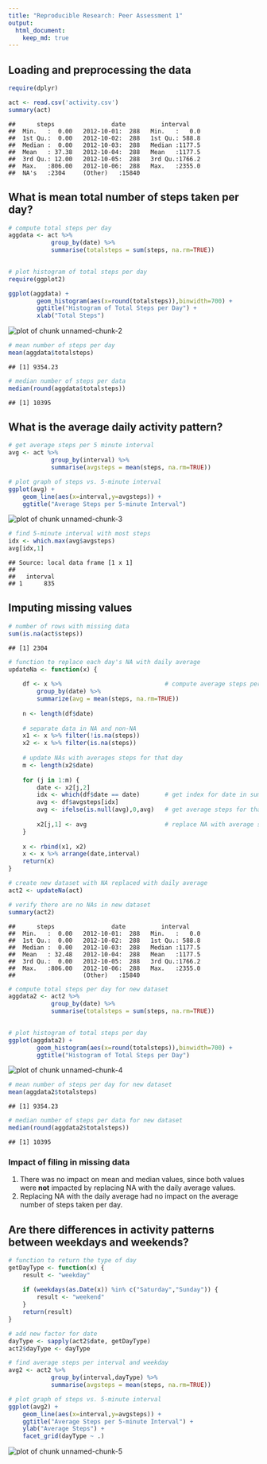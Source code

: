 ```yaml
---
title: "Reproducible Research: Peer Assessment 1"
output: 
  html_document:
    keep_md: true
---
```



## Loading and preprocessing the data

```r
require(dplyr)

act <- read.csv('activity.csv')
summary(act)
```

```
##      steps                date          interval     
##  Min.   :  0.00   2012-10-01:  288   Min.   :   0.0  
##  1st Qu.:  0.00   2012-10-02:  288   1st Qu.: 588.8  
##  Median :  0.00   2012-10-03:  288   Median :1177.5  
##  Mean   : 37.38   2012-10-04:  288   Mean   :1177.5  
##  3rd Qu.: 12.00   2012-10-05:  288   3rd Qu.:1766.2  
##  Max.   :806.00   2012-10-06:  288   Max.   :2355.0  
##  NA's   :2304     (Other)   :15840
```


## What is mean total number of steps taken per day?

```r
# compute total steps per day
aggdata <- act %>% 
            group_by(date) %>% 
            summarise(totalsteps = sum(steps, na.rm=TRUE))
 

# plot histogram of total steps per day
require(ggplot2)

ggplot(aggdata) + 
        geom_histogram(aes(x=round(totalsteps)),binwidth=700) +
        ggtitle("Histogram of Total Steps per Day") +
        xlab("Total Steps")
```

![plot of chunk unnamed-chunk-2](figure/unnamed-chunk-2-1.png) 

```r
# mean number of steps per day
mean(aggdata$totalsteps)
```

```
## [1] 9354.23
```

```r
# median number of steps per data
median(round(aggdata$totalsteps))
```

```
## [1] 10395
```


## What is the average daily activity pattern?


```r
# get average steps per 5 minute interval
avg <- act %>% 
            group_by(interval) %>% 
            summarise(avgsteps = mean(steps, na.rm=TRUE))

# plot graph of steps vs. 5-minute interval
ggplot(avg) + 
    geom_line(aes(x=interval,y=avgsteps)) +
    ggtitle("Average Steps per 5-minute Interval")
```

![plot of chunk unnamed-chunk-3](figure/unnamed-chunk-3-1.png) 

```r
# find 5-minute interval with most steps
idx <- which.max(avg$avgsteps)
avg[idx,1]
```

```
## Source: local data frame [1 x 1]
## 
##   interval
## 1      835
```



## Imputing missing values


```r
# number of rows with missing data
sum(is.na(act$steps))
```

```
## [1] 2304
```

```r
# function to replace each day's NA with daily average
updateNa <- function(x) {
    
    df <- x %>%                             # compute average steps per day
        group_by(date) %>% 
        summarize(avg = mean(steps, na.rm=TRUE))
    
    n <- length(df$date)
    
    # separate data in NA and non-NA
    x1 <- x %>% filter(!is.na(steps))
    x2 <- x %>% filter(is.na(steps))
    
    # update NAs with averages steps for that day
    m <- length(x2$date)
 
    for (j in 1:m) {
        date <- x2[j,2]
        idx <- which(df$date == date)       # get index for date in summary dataframe
        avg <- df$avgsteps[idx]
        avg <- ifelse(is.null(avg),0,avg)   # get average steps for that date
        
        x2[j,1] <- avg                      # replace NA with average steps for that day
    }
    
    x <- rbind(x1, x2)
    x <- x %>% arrange(date,interval)
    return(x)
}

# create new dataset with NA replaced with daily average
act2 <- updateNa(act)

# verify there are no NAs in new dataset
summary(act2)
```

```
##      steps                date          interval     
##  Min.   :  0.00   2012-10-01:  288   Min.   :   0.0  
##  1st Qu.:  0.00   2012-10-02:  288   1st Qu.: 588.8  
##  Median :  0.00   2012-10-03:  288   Median :1177.5  
##  Mean   : 32.48   2012-10-04:  288   Mean   :1177.5  
##  3rd Qu.:  0.00   2012-10-05:  288   3rd Qu.:1766.2  
##  Max.   :806.00   2012-10-06:  288   Max.   :2355.0  
##                   (Other)   :15840
```

```r
# compute total steps per day for new dataset
aggdata2 <- act2 %>% 
            group_by(date) %>% 
            summarise(totalsteps = sum(steps, na.rm=TRUE))
 

# plot histogram of total steps per day
ggplot(aggdata2) + 
        geom_histogram(aes(x=round(totalsteps)),binwidth=700) +
        ggtitle("Histogram of Total Steps per Day")
```

![plot of chunk unnamed-chunk-4](figure/unnamed-chunk-4-1.png) 

```r
# mean number of steps per day for new dataset
mean(aggdata2$totalsteps)
```

```
## [1] 9354.23
```

```r
# median number of steps per data for new dataset
median(round(aggdata2$totalsteps))
```

```
## [1] 10395
```
### Impact of filing in missing data
1. There was no impact on mean and median values, since both values were **not** impacted by replacing NA with the daily average values.
2. Replacing NA with the daily average had no impact on the average number of steps taken per day.

## Are there differences in activity patterns between weekdays and weekends?


```r
# function to return the type of day
getDayType <- function(x) {
    result <- "weekday"
    
    if (weekdays(as.Date(x)) %in% c("Saturday","Sunday")) {
        result <- "weekend"
    }
    return(result)
}

# add new factor for date    
dayType <- sapply(act2$date, getDayType)
act2$dayType <- dayType

# find average steps per interval and weekday
avg2 <- act2 %>% 
            group_by(interval,dayType) %>% 
            summarise(avgsteps = mean(steps, na.rm=TRUE))

# plot graph of steps vs. 5-minute interval
ggplot(avg2) + 
    geom_line(aes(x=interval,y=avgsteps)) +
    ggtitle("Average Steps per 5-minute Interval") +
    ylab("Average Steps") +
    facet_grid(dayType ~ .) 
```

![plot of chunk unnamed-chunk-5](figure/unnamed-chunk-5-1.png) 

